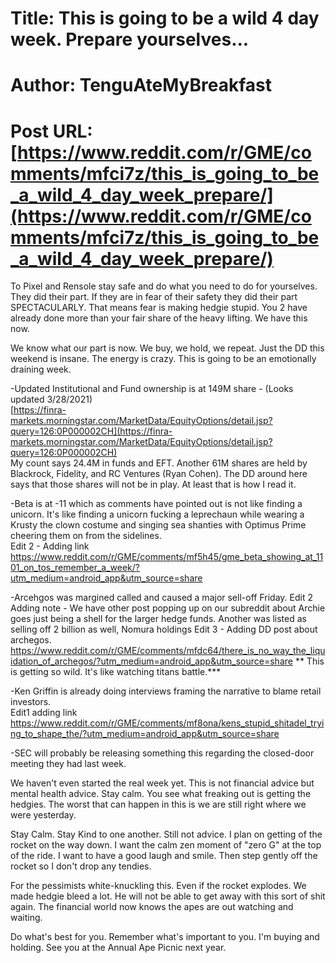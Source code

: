 # Title: This is going to be a wild 4 day week. Prepare yourselves...
# Author: TenguAteMyBreakfast
# Post URL: [https://www.reddit.com/r/GME/comments/mfci7z/this_is_going_to_be_a_wild_4_day_week_prepare/](https://www.reddit.com/r/GME/comments/mfci7z/this_is_going_to_be_a_wild_4_day_week_prepare/)


To Pixel and Rensole stay safe and do what you need to do for yourselves. They did their part. If they are in fear of their safety they did their part SPECTACULARLY. That means fear is making hedgie stupid.  You 2 have already done more than your fair share of the heavy lifting. We have this now.  


We know what our part is now. We buy, we hold, we repeat. Just the DD this weekend is insane. The energy is crazy. This is going to be an emotionally draining week.  


\-Updated Institutional and Fund ownership is at 149M share - (Looks updated 3/28/2021)  
[https://finra-markets.morningstar.com/MarketData/EquityOptions/detail.jsp?query=126:0P000002CH](https://finra-markets.morningstar.com/MarketData/EquityOptions/detail.jsp?query=126:0P000002CH)  
My count says 24.4M in funds and EFT.  Another 61M shares are held by Blackrock, Fidelity, and RC Ventures (Ryan Cohen).  The DD around here says that those shares will not be in play. At least that is how I read it. 

\-Beta is at -11 which as comments have pointed out is not like finding a unicorn. It's like finding a unicorn fucking a leprechaun while wearing a Krusty the clown costume and singing sea shanties with Optimus Prime cheering them on from the sidelines.   
Edit 2 - Adding link https://www.reddit.com/r/GME/comments/mf5h45/gme_beta_showing_at_1101_on_tos_remember_a_week/?utm_medium=android_app&utm_source=share

\-Arcehgos was margined called and caused a major sell-off Friday.  Edit 2 Adding note -  We have other post popping up on our subreddit about Archie goes just being a shell for the larger hedge funds. Another was listed as selling off 2 billion as well, Nomura holdings
Edit 3 - Adding DD post about archegos. https://www.reddit.com/r/GME/comments/mfdc64/there_is_no_way_the_liquidation_of_archegos/?utm_medium=android_app&utm_source=share
** This is getting so wild. It's like watching titans battle.***

\-Ken Griffin is already doing interviews framing the narrative to blame retail investors.   
Edit1 adding link https://www.reddit.com/r/GME/comments/mf8ona/kens_stupid_shitadel_trying_to_shape_the/?utm_medium=android_app&utm_source=share


\-SEC will probably be releasing something this regarding the closed-door meeting they had last week.

  
We haven't even started the real week yet. This is not financial advice but mental health advice. Stay calm. You see what freaking out is getting the hedgies. The worst that can happen in this is we are still right where we were yesterday.  


Stay Calm. Stay Kind to one another. Still not advice. I plan on getting of the rocket on the way down. I want the calm zen moment of "zero G" at the top of the ride. I want to have a good laugh and smile. Then step gently off the rocket so I don't drop any tendies.   


For the pessimists white-knuckling this. Even if the rocket explodes. We made hedgie bleed a lot. He will not be able to get away with this sort of shit again. The financial world now knows the apes are out watching and waiting.   


Do what's best for you. Remember what's important to you. I'm buying and holding. See you at the Annual Ape Picnic next year.